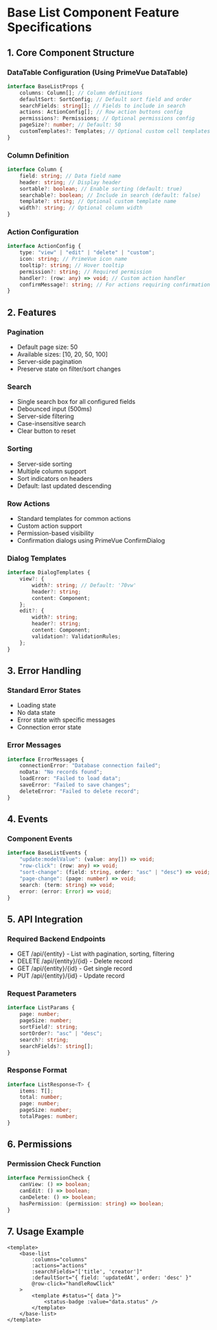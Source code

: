 # Base List Component Feature Specifications

## 1. Core Component Structure

### DataTable Configuration (Using PrimeVue DataTable)

```typescript
interface BaseListProps {
	columns: Column[]; // Column definitions
	defaultSort: SortConfig; // Default sort field and order
	searchFields: string[]; // Fields to include in search
	actions: ActionConfig[]; // Row action buttons config
	permissions?: Permissions; // Optional permissions config
	pageSize?: number; // Default: 50
	customTemplates?: Templates; // Optional custom cell templates
}
```

### Column Definition

```typescript
interface Column {
	field: string; // Data field name
	header: string; // Display header
	sortable?: boolean; // Enable sorting (default: true)
	searchable?: boolean; // Include in search (default: false)
	template?: string; // Optional custom template name
	width?: string; // Optional column width
}
```

### Action Configuration

```typescript
interface ActionConfig {
	type: "view" | "edit" | "delete" | "custom";
	icon: string; // PrimeVue icon name
	tooltip?: string; // Hover tooltip
	permission?: string; // Required permission
	handler?: (row: any) => void; // Custom action handler
	confirmMessage?: string; // For actions requiring confirmation
}
```

## 2. Features

### Pagination

-   Default page size: 50
-   Available sizes: [10, 20, 50, 100]
-   Server-side pagination
-   Preserve state on filter/sort changes

### Search

-   Single search box for all configured fields
-   Debounced input (500ms)
-   Server-side filtering
-   Case-insensitive search
-   Clear button to reset

### Sorting

-   Server-side sorting
-   Multiple column support
-   Sort indicators on headers
-   Default: last updated descending

### Row Actions

-   Standard templates for common actions
-   Custom action support
-   Permission-based visibility
-   Confirmation dialogs using PrimeVue ConfirmDialog

### Dialog Templates

```typescript
interface DialogTemplates {
	view?: {
		width?: string; // Default: '70vw'
		header?: string;
		content: Component;
	};
	edit?: {
		width?: string;
		header?: string;
		content: Component;
		validation?: ValidationRules;
	};
}
```

## 3. Error Handling

### Standard Error States

-   Loading state
-   No data state
-   Error state with specific messages
-   Connection error state

### Error Messages

```typescript
interface ErrorMessages {
	connectionError: "Database connection failed";
	noData: "No records found";
	loadError: "Failed to load data";
	saveError: "Failed to save changes";
	deleteError: "Failed to delete record";
}
```

## 4. Events

### Component Events

```typescript
interface BaseListEvents {
	"update:modelValue": (value: any[]) => void;
	"row-click": (row: any) => void;
	"sort-change": (field: string, order: "asc" | "desc") => void;
	"page-change": (page: number) => void;
	search: (term: string) => void;
	error: (error: Error) => void;
}
```

## 5. API Integration

### Required Backend Endpoints

-   GET /api/{entity} - List with pagination, sorting, filtering
-   DELETE /api/{entity}/{id} - Delete record
-   GET /api/{entity}/{id} - Get single record
-   PUT /api/{entity}/{id} - Update record

### Request Parameters

```typescript
interface ListParams {
	page: number;
	pageSize: number;
	sortField?: string;
	sortOrder?: "asc" | "desc";
	search?: string;
	searchFields?: string[];
}
```

### Response Format

```typescript
interface ListResponse<T> {
	items: T[];
	total: number;
	page: number;
	pageSize: number;
	totalPages: number;
}
```

## 6. Permissions

### Permission Check Function

```typescript
interface PermissionCheck {
	canView: () => boolean;
	canEdit: () => boolean;
	canDelete: () => boolean;
	hasPermission: (permission: string) => boolean;
}
```

## 7. Usage Example

```vue
<template>
	<base-list
		:columns="columns"
		:actions="actions"
		:searchFields="['title', 'creator']"
		:defaultSort="{ field: 'updatedAt', order: 'desc' }"
		@row-click="handleRowClick"
	>
		<template #status="{ data }">
			<status-badge :value="data.status" />
		</template>
	</base-list>
</template>
```
